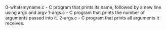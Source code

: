 0-whatsmyname.c - C  program that prints its name, followed by a new line using argc and argv
1-args.c - C program that prints the number of arguments passed into it.
2-args.c - C program that prints all arguments it receives.
